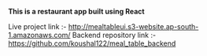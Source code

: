 **This is a restaurant app built using React**

Live project link :- http://mealtableui.s3-website.ap-south-1.amazonaws.com/
Backend repository link :- https://github.com/koushal122/meal_table_backend



